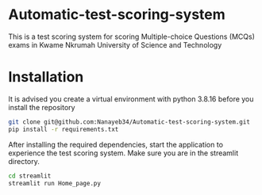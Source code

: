 # Automatic-test-scoring-system
This is a test scoring system for scoring Multiple-choice Questions (MCQs) exams in Kwame Nkrumah University of Science and Technology

# Installation
It is advised you create a virtual environment with python 3.8.16 before you install the repository

```bash
git clone git@github.com:Nanayeb34/Automatic-test-scoring-system.git
pip install -r requirements.txt
```

After installing the required dependencies, start the application to experience the test scoring system. Make sure you are in the streamlit directory.
```bash
cd streamlit
streamlit run Home_page.py
```
